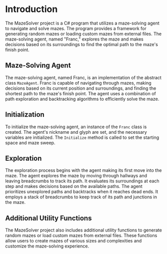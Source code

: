 # Introduction

The MazeSolver project is a C# program that utilizes a maze-solving agent to navigate and solve mazes. The program provides a framework for generating random mazes or loading custom mazes from external files. The maze-solving agent, named "Franc," explores the maze and makes decisions based on its surroundings to find the optimal path to the maze's finish point.

## Maze-Solving Agent

The maze-solving agent, named Franc, is an implementation of the abstract class `MazeAgent`. Franc is capable of navigating through mazes, making decisions based on its current position and surroundings, and finding the shortest path to the maze's finish point. The agent uses a combination of path exploration and backtracking algorithms to efficiently solve the maze.

## Initialization

To initialize the maze-solving agent, an instance of the `Franc` class is created. The agent's nickname and glyph are set, and the necessary variables are initialized. The `Initialize` method is called to set the starting space and maze sweep.

## Exploration

The exploration process begins with the agent making its first move into the maze. The agent explores the maze by moving through hallways and leaving breadcrumbs to track its path. It evaluates its surroundings at each step and makes decisions based on the available paths. The agent prioritizes unexplored paths and backtracks when it reaches dead ends. It employs a stack of breadcrumbs to keep track of its path and junctions in the maze.

## Additional Utility Functions

The MazeSolver project also includes additional utility functions to generate random mazes or load custom mazes from external files. These functions allow users to create mazes of various sizes and complexities and customize the maze-solving experience.
